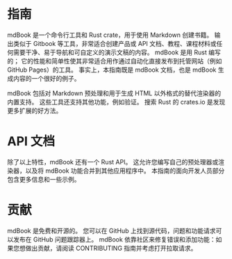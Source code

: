 # 指南
mdBook 是一个命令行工具和 Rust crate，用于使用 Markdown 创建书籍。 输出类似于 Gitbook 等工具，非常适合创建产品或 API 文档、教程、课程材料或任何需要干净、易于导航和可自定义的演示文稿的内容。 mdBook 是用 Rust 编写的； 它的性能和简单性使其非常适合用作通过自动化直接发布到托管网站（例如 GitHub Pages）的工具。 事实上，本指南既是 mdBook 文档，也是 mdBook 生成内容的一个很好的例子。

mdBook 包括对 Markdown 预处理和用于生成 HTML 以外格式的替代渲染器的内置支持。 这些工具还支持其他功能，例如验证。 搜索 Rust 的 crates.io 是发现更多扩展的好方法。

# API 文档
除了以上特性，mdBook 还有一个 Rust API。 这允许您编写自己的预处理器或渲染器，以及将 mdBook 功能合并到其他应用程序中。 本指南的面向开发人员部分包含更多信息和一些示例。

# 贡献
mdBook 是免费和开源的。 您可以在 GitHub 上找到源代码，问题和功能请求可以发布在 GitHub 问题跟踪器上。 mdBook 依靠社区来修复错误和添加功能：如果您想做出贡献，请阅读 CONTRIBUTING 指南并考虑打开拉取请求。